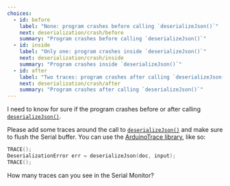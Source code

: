 ```yaml
---
choices:
  - id: before
    label: "None: program crashes before calling `deserializeJson()`"
    next: deserialization/crash/before
    summary: "Program crashes before calling `deserializeJson()`"
  - id: inside
    label: "Only one: program crashes inside `deserializeJson()`"
    next: deserialization/crash/inside
    summary: "Program crashes inside `deserializeJson()`"
  - id: after
    label: "Two traces: program crashes after calling `deserializeJson()`"
    next: deserialization/crash/after
    summary: "Program crashes after calling `deserializeJson()`"
---
```


I need to know for sure if the program crashes before or after calling [`deserializeJson()`](/v6/api/json/deserializejson/).

Please add some traces around the call to [`deserializeJson()`](/v6/api/json/deserializejson/) and make sure to flush the Serial buffer. You can use the [ArduinoTrace library](https://github.com/bblanchon/ArduinoTrace), like so:

```c++
TRACE();
DeserializationError err = deserializeJson(doc, input);
TRACE();
```

How many traces can you see in the Serial Monitor?